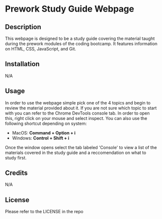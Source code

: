 # Prework Study Guide Webpage

## Description

This webpage is designed to be a study guide covering the material taught during the prework modules of the coding bootcamp. It features information on HTML, CSS, JavaScript, and Git.

## Installation

N/A

## Usage

In order to use the webpage simple pick one of the 4 topics and begin to review the material provided about it. If you are not sure which topic to start with you can refer to the Chrome DevTools console tab. In order to open this, right click on your mouse and select inspect. You can also use the following shortcut depending on system:

- MacOS: **Command + Option + i**
- Windows: **Control + Shift + i**

Once the window opens select the tab labeled 'Console' to view a list of the materials covered in the study guide and a reccomendation on what to study first.

## Credits

N/A

## License

Please refer to the LICENSE in the repo